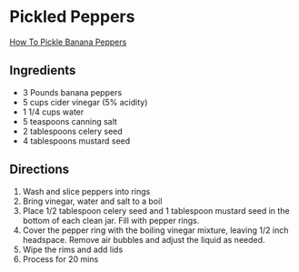 # Pickled Peppers

[How To Pickle Banana Peppers](https://www.blessthismessplease.com/pickle-peppers/)

## Ingredients
* 3 Pounds banana peppers
* 5 cups cider vinegar (5% acidity)
* 1 1/4 cups water
* 5 teaspoons canning salt
* 2 tablespoons celery seed
* 4 tablespoons mustard seed

## Directions
1. Wash and slice peppers into rings
2. Bring vinegar, water and salt to a boil
3. Place 1/2 tablespoon celery seed and 1 tablespoon mustard seed in the bottom of each clean jar. Fill with pepper rings.
4. Cover the pepper ring with the boiling vinegar mixture, leaving 1/2 inch headspace. Remove air bubbles and adjust the liquid as needed.
5. Wipe the rims and add lids
6. Process for 20 mins
